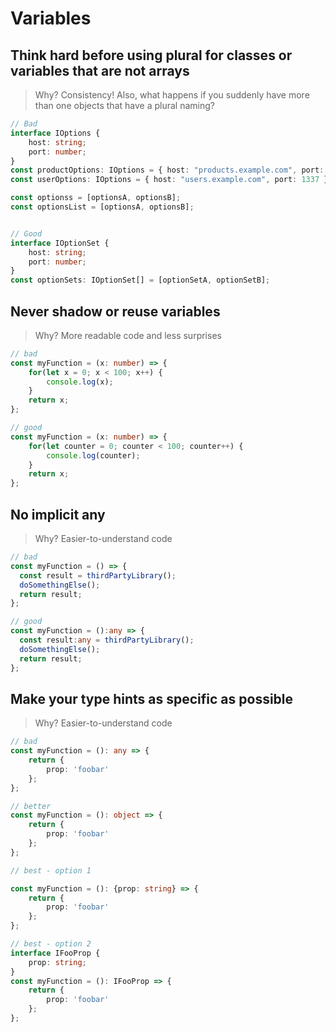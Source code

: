 # Variables

## **Think hard before using plural** for classes or variables that are not arrays

> Why? Consistency! Also, what happens if you suddenly have more than one objects that have a plural naming?

```typescript
// Bad
interface IOptions {
    host: string;
    port: number;    
}
const productOptions: IOptions = { host: "products.example.com", port: 1337 };
const userOptions: IOptions = { host: "users.example.com", port: 1337 };

const optionss = [optionsA, optionsB];
const optionsList = [optionsA, optionsB];


// Good
interface IOptionSet {
    host: string;
    port: number;
}
const optionSets: IOptionSet[] = [optionSetA, optionSetB];
```

## **Never shadow or reuse variables**

> Why? More readable code and less surprises

```typescript
// bad
const myFunction = (x: number) => {
    for(let x = 0; x < 100; x++) {
        console.log(x);
    }
    return x;
};

// good
const myFunction = (x: number) => {
    for(let counter = 0; counter < 100; counter++) {
        console.log(counter);
    }
    return x;
};
```

## **No implicit any**

> Why? Easier-to-understand code

```typescript
// bad
const myFunction = () => {
  const result = thirdPartyLibrary();
  doSomethingElse();
  return result;
};

// good
const myFunction = ():any => {
  const result:any = thirdPartyLibrary();
  doSomethingElse();
  return result;
};
```

## **Make your type hints as specific as possible**

> Why? Easier-to-understand code

```typescript
// bad
const myFunction = (): any => {
    return {
        prop: 'foobar'
    };
};

// better
const myFunction = (): object => {
    return {
        prop: 'foobar'
    };
};

// best - option 1

const myFunction = (): {prop: string} => {
    return {
        prop: 'foobar'
    };
};

// best - option 2
interface IFooProp {
    prop: string;
}
const myFunction = (): IFooProp => {
    return {
        prop: 'foobar'
    };
};
```

